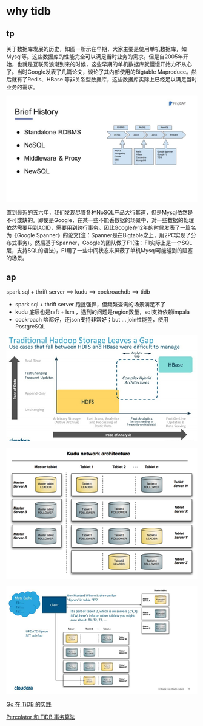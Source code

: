 # why tidb

## tp

关于数据库发展的历史，如图一所示在早期，大家主要是使用单机数据库，如Mysql等。这些数据库的性能完全可以满足当时业务的需求。但是自2005年开始，也就是互联网浪潮到来的时候，这些早期的单机数据库就慢慢开始力不从心了。当时Google发表了几篇论文，谈论了其内部使用的Bigtable Mapreduce。然后就有了Redis、HBase 等非关系型数据库，这些数据库实际上已经足以满足当时业务的需求。

![newsql history](newsql_history_brief.jpeg)

直到最近的五六年，我们发现尽管各种NoSQL产品大行其道，但是Mysql依然是不可或缺的。即使是Google，在某一些不能丢数据的场景中，对一些数据的处理依然需要用到ACID，需要用到跨行事务。因此Google在12年的时候发表了一篇名为《Google Spanner》的论文(注：Spanner是在Bigtable之上，用2PC实现了分布式事务)。然后基于Spanner，Google的团队做了F1(注：F1实际上是一个SQL层，支持SQL的语法)，F1用了一些中间状态来屏蔽了单机Mysql可能碰到的阻塞的场景。

## ap

spark sql + thrift server ==> kudu ==> cockroachdb ==> tidb

* spark sql + thrift server 跑批强悍，但频繁查询的场景满足不了
* kudu 底层也是raft + lsm ，遇到的问题是region数量，sql支持依赖impala
* cockroach 啥都好，还json支持非常好；but ... join性能差，使用PostgreSQL

![kudu position](../kudu/kudu_hdfs_hbase.jpg)


![kudu architecture](../kudu/kudu_architecture.png)

![how kudu write data](../kudu/kudu_write_data.jpeg)



[Go 在 TiDB 的实践](http://www.sohu.com/a/220085058_657921)

[Percolator 和 TiDB 事务算法](https://pingcap.com/blog-cn/percolator-and-txn/)